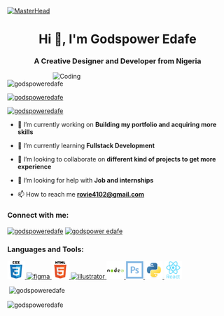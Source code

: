 [![MasterHead](https://camo.githubusercontent.com/5e3babfce4609dcd669a8f2a6d37b47c85486729942c57c5afbfc715f0b5dff7/68747470733a2f2f7777772e6469676974616c736f6c7574696f6e73657276696365732e636f6d2f696d672f73657276696365732f776562253230646576656c6f706d656e742e676966)](https://rishavchanda.io)
<h1 align="center">Hi 👋, I'm Godspower Edafe</h1>
<h3 align="center">A Creative Designer and Developer from Nigeria</h3>
<img align="right" alt="Coding" width="400" src="https://f.hubspotusercontent10.net/hubfs/6448316/web-programming-languages.jpg">

<p align="left"> <img src="https://komarev.com/ghpvc/?username=godspoweredafe&label=Profile%20views&color=0e75b6&style=flat" alt="godspoweredafe" /> </p>

<p align="left"> <a href="https://github.com/ryo-ma/github-profile-trophy"><img src="https://github-profile-trophy.vercel.app/?username=godspoweredafe" alt="godspoweredafe" /></a> </p>

<p align="left"> <a href="https://twitter.com/godspoweredafe" target="blank"><img src="https://img.shields.io/twitter/follow/godspoweredafe?logo=twitter&style=for-the-badge" alt="godspoweredafe" /></a> </p>

- 🔭 I’m currently working on **Building my portfolio and acquiring more skills**

- 🌱 I’m currently learning **Fullstack Development**

- 👯 I’m looking to collaborate on **different kind of projects to get more experience**

- 🤝 I’m looking for help with **Job and internships**

- 📫 How to reach me **rovie4102@gmail.com**

<h3 align="left">Connect with me:</h3>
<p align="left">
<a href="https://twitter.com/godspoweredafe" target="blank"><img align="center" src="https://raw.githubusercontent.com/rahuldkjain/github-profile-readme-generator/master/src/images/icons/Social/twitter.svg" alt="godspoweredafe" height="30" width="40" /></a>
<a href="https://instagram.com/godspower edafe" target="blank"><img align="center" src="https://raw.githubusercontent.com/rahuldkjain/github-profile-readme-generator/master/src/images/icons/Social/instagram.svg" alt="godspower edafe" height="30" width="40" /></a>
</p>

<h3 align="left">Languages and Tools:</h3>
<p align="left"> <a href="https://www.w3schools.com/css/" target="_blank" rel="noreferrer"> <img src="https://raw.githubusercontent.com/devicons/devicon/master/icons/css3/css3-original-wordmark.svg" alt="css3" width="40" height="40"/> </a> <a href="https://www.figma.com/" target="_blank" rel="noreferrer"> <img src="https://www.vectorlogo.zone/logos/figma/figma-icon.svg" alt="figma" width="40" height="40"/> </a> <a href="https://www.w3.org/html/" target="_blank" rel="noreferrer"> <img src="https://raw.githubusercontent.com/devicons/devicon/master/icons/html5/html5-original-wordmark.svg" alt="html5" width="40" height="40"/> </a> <a href="https://www.adobe.com/in/products/illustrator.html" target="_blank" rel="noreferrer"> <img src="https://www.vectorlogo.zone/logos/adobe_illustrator/adobe_illustrator-icon.svg" alt="illustrator" width="40" height="40"/> </a> <a href="https://nodejs.org" target="_blank" rel="noreferrer"> <img src="https://raw.githubusercontent.com/devicons/devicon/master/icons/nodejs/nodejs-original-wordmark.svg" alt="nodejs" width="40" height="40"/> </a> <a href="https://www.photoshop.com/en" target="_blank" rel="noreferrer"> <img src="https://raw.githubusercontent.com/devicons/devicon/master/icons/photoshop/photoshop-line.svg" alt="photoshop" width="40" height="40"/> </a> <a href="https://www.python.org" target="_blank" rel="noreferrer"> <img src="https://raw.githubusercontent.com/devicons/devicon/master/icons/python/python-original.svg" alt="python" width="40" height="40"/> </a> <a href="https://reactjs.org/" target="_blank" rel="noreferrer"> <img src="https://raw.githubusercontent.com/devicons/devicon/master/icons/react/react-original-wordmark.svg" alt="react" width="40" height="40"/> </a> </p>

<p>&nbsp;<img align="center" src="https://github-readme-stats.vercel.app/api?username=godspoweredafe&show_icons=true&locale=en" alt="godspoweredafe" /></p>

<p><img align="center" src="https://github-readme-streak-stats.herokuapp.com/?user=godspoweredafe&" alt="godspoweredafe" /></p>
